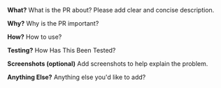 **What?**
What is the PR about? Please add clear and concise description.

**Why?**
Why is the PR important?

**How?**
How to use?

**Testing?**
How Has This Been Tested?

**Screenshots (optional)**
Add screenshots to help explain the problem.

**Anything Else?**
Anything else you'd like to add?
